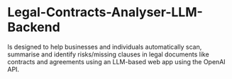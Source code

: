 # Legal-Contracts-Analyser-LLM-Backend
Is designed to help businesses and individuals automatically scan, summarise and identify risks/missing clauses in legal documents like contracts and agreements using an LLM-based web app using the OpenAI API.

